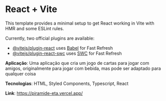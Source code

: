 # React + Vite

This template provides a minimal setup to get React working in Vite with HMR and some ESLint rules.

Currently, two official plugins are available:

- [@vitejs/plugin-react](https://github.com/vitejs/vite-plugin-react/blob/main/packages/plugin-react/README.md) uses [Babel](https://babeljs.io/) for Fast Refresh
- [@vitejs/plugin-react-swc](https://github.com/vitejs/vite-plugin-react-swc) uses [SWC](https://swc.rs/) for Fast Refresh


**Aplicação**: Uma aplicação que cria um jogo de cartas para jogar com amigos, originalmente para jogar com bebida, mas pode ser adaptado para qualquer coisa

**Tecnologias**: HTML, Styled Components, Typescript, React

**Link**: https://piramide-eta.vercel.app/

